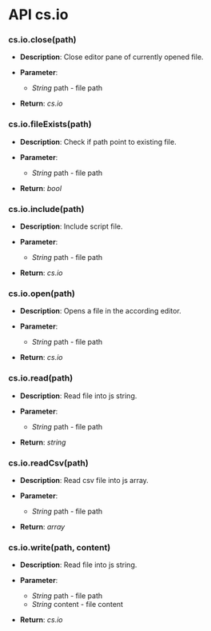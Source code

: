 # API cs.io

### cs.io.close(path)

* **Description**: Close editor pane of currently opened file. 

* **Parameter**:
    * *String* path - file path

* **Return**: *cs.io*

### cs.io.fileExists(path)

* **Description**: Check if path point to existing file. 

* **Parameter**:
    * *String* path - file path

* **Return**: *bool*

### cs.io.include(path)

* **Description**: Include script file. 

* **Parameter**:
    * *String* path - file path

* **Return**: *cs.io*

### cs.io.open(path)

* **Description**: Opens a file in the according editor. 

* **Parameter**:
    * *String* path - file path

* **Return**: *cs.io*

### cs.io.read(path)

* **Description**: Read file into js string. 

* **Parameter**:
    * *String* path - file path

* **Return**: *string*

### cs.io.readCsv(path)

* **Description**: Read csv file into js array. 

* **Parameter**:
    * *String* path - file path

* **Return**: *array*

### cs.io.write(path, content)

* **Description**: Read file into js string. 

* **Parameter**:
    * *String* path - file path
    * *String* content - file content

* **Return**: *cs.io*